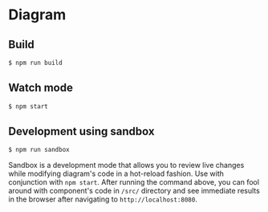 # Diagram

## Build

```sh
$ npm run build
```

## Watch mode

```sh
$ npm start
```

## Development using sandbox

```sh
$ npm run sandbox
```

Sandbox is a development mode that allows you to review live changes while modifying diagram's code in a hot-reload fashion. Use with conjunction with `npm start`.
After running the command above, you can fool around with component's code in `/src/` directory and see immediate results in the browser after navigating to `http://localhost:8080`.
